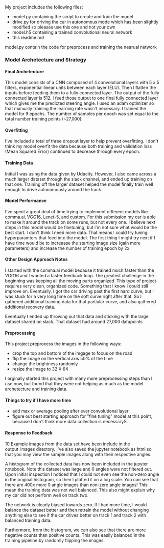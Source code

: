 My project includes the following files:

* model.py containing the script to create and train the model
* drive.py for driving the car in autonomous mode which has been slightly modified so pleasae use this one and not your own
* model.h5 containing a trained convolutional neural network
* this readme.md

model.py contain the code for preprocess and training the nearual network

### Model Archetecture and Strategy

#### Final Archetecture
This model consists of a CNN composed of 4 convolutional layers with 5 x 5 filters, exponential linear units between each layer (ELU). Then I flatten the inputs before feeding them to a fully connected layer. The output of the fully connected layer is 512. I feed those output to one final fully connected layer which gives me the predicted steering angle. I used an adam optimizer so that manually training the learning rate wasn't necessary. I trained the model for 9 epochs. The number of samples per epoch was set equal to the total number training points (~27,000). 

#### Overfitting
I've included a total of three dropout layer to help prevent overfitting. I don't think my model overfit the data because both training and validation loss (Mean Squared Error) continued to decrease through every epoch. 

#### Training Data
Initial I was using the data given by Udacity. However, I also came across a much larger dataset through the slack channel, and ended up training on that one. Training off the larger dataset helped the model finally train well enough to drive autonomously around the track.

#### Model Performance
I've spent a great deal of time trying to implement different models like comma.ai, VGG16, Lenet-5, and custom. For this submission my car is able to make it around the track on some runs, but not every one. I believe next steps in this model would be finetuning, but I'm not sure what would be the best start. I don't think I need more data. That means I could try tuning hyperparamters that feed into the model. The first thing I might try next if I have time would be to increaase the starting image size (gain more parameters) and increase the number of training epoch by 2x.

#### Other Design Approach Notes
I started with the comma.ai model because it trained much faster than the VGG16 and I wanted a faster feedback loop. The greatest challenge in the beginning was keeping all the moving parts organized. This type of project requires very clean, organized code. Something that I know I could still improve on. Eventually, I got the car driving past the first hard curve, but I was stuck for a very long time on the soft curve right after that. So I gathered additional training data for that partiular curve, and also gathered additional recovery data.

Eventually I ended up throwing out that data and sticking with the large dataset shared on slack. That dataset had around 27,000 datapoints

#### Preprocessing
This project preprocess the images in the following ways:
* crop the top and bottom of the imgage to focus on the road
* flip the image on the vertical axis 50% of the time
* change the brightness randomly
* resize the image to 32 X 64

I orginally started this project with many more preprocessing steps than I use now, but found that they were not helping as much as the model archetecture and training data.

#### Things to try if I have more time
* add max or average pooling after ever convolutional layer
* figure out best starting approach for "fine tuning" model at this point, because I don't think more data collection is necessaryS.

#### Response to Feedback
10 Example images from the data set have been include in the output_images directory. I've also saved the jupyter notebook as html so that you may view the sample images along with their respective angles.

A histogram of the collected data has now been included in the jupyter notebook. Note this dataset was large and 0 angles were not filtered out. Upon initial inspection I noticed that I could not even see the non-zero angle in the original histogram, so then I plotted it on a log scale. You can see that there are 400x more 0 angle images than non-zero angle images! This mean the training data was not well balanced. This also might explain why my car did not perform well on track two. 

The network  is clearly biased towards zero. If I had more time, I would balance the dataset better and then retrain the model without changing anything else to see if the car drives better on track 1 and track 2 with balanced training data.

Furthermore, from the histogram, we can also see that there are more negative counts than positive counts. This was easily balanced in the training pipeline by randomly flipping the images. 



